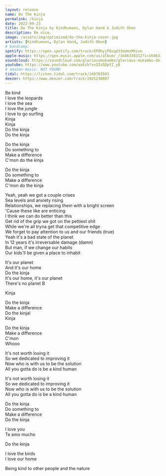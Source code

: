 ```yaml
---
layout: release
name: Do The Kinja
permalink: /kinja
date: 2022-09-23
title: Do The Kinja by Kindhumans, Dylan Hand & Judith Okon
description: Be nice.
image: /assets/img/optimized/do-the-kinja-cover.jpg
artists: [Kindhumans, Dylan Hand, Judith Okon]
# bandcamp:
spotify: https://open.spotify.com/track/6POhyjPQvqd33eUmsMXivn
apple-music: https://geo.music.apple.com/us/album/_/1646330312?i=1646330313&mt=1&app=music&ls=1&at=1000lHKX&ct=api_http&itscg=30200&itsct=odsl_m
soundcloud: https://soundcloud.com/gloriousmukambo/glorious-mukambo-do-the-kinja-feat-dylan-hand-judith-okon 
youtube: https://www.youtube.com/watch?v=2Is5DpYZ_y8
# amazon-music: NOT FOUND
tidal: https://listen.tidal.com/track/249783503
deezer: https://www.deezer.com/track/1925230007
---
```

Be kind  
I love the leopards  
I love the sea  
I love the jungle  
I love to go surfing  
Kinja  
Kinja  
Do the kinja  
Do the kinja  
  
Do the kinja  
Do something to  
Make a difference  
C'mon do the kinja   
  
Do the kinja  
Do something to  
Make a difference  
C'mon do the kinja   
  
Yeah, yeah we got a couple crises  
Sea levels and anxiety rising  
Relationships, we replacing them with a bright screen  
'Cause these like are enticing  
I think we can do better than this  
Get rid of the grip we got on the pettiest shit  
While we're all tryna get that competitive edge  
We forget to pay attention to us and our friends (true)  
Yeah it's a bad state of the planet  
In 12 years it's irreversable damage (damn)  
But man, if we change our habits  
Our kids'll be given a place to inhabit  
  
It's our planet  
And it's our home  
Do the kinja  
It's our home, it's our planet  
There's no planet B  
  
Kinja  
  
Do the kinja  
Make a difference  
Do the kinja!  
Kinja  
  
Do the kinja  
Make a difference  
C'mon  
Whooo  
  
It's not worth losing it  
So we dedicated to improving it  
Now who is with us to be the solution  
All you gotta do is be a kind human  
  
It's not worth losing it  
So we dedicated to improving it  
Now who is with us to be the solution  
All you gotta do is be a kind human  
  
Do the kinja  
Do something to  
Make a difference  
Do the kinja  
  
I love you  
Te amo mucho  
  
Do the kinja  
  
I love the birds  
I love our home  
  
Being kind to other people and the nature  